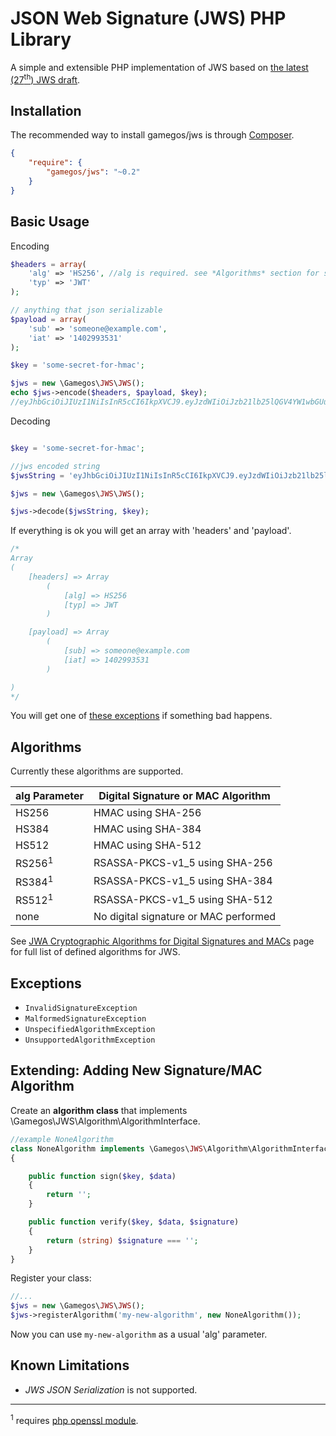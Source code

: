 JSON Web Signature (JWS) PHP Library
====================================

A simple and extensible PHP implementation of JWS based on [the latest (27<sup>th</sup>) JWS draft](http://tools.ietf.org/html/draft-ietf-jose-json-web-signature-27).


## Installation


The recommended way to install gamegos/jws is through [Composer](http://getcomposer.org).

```JSON
{
    "require": {
        "gamegos/jws": "~0.2"
    }
}
```


## Basic Usage

Encoding

```php
$headers = array(
    'alg' => 'HS256', //alg is required. see *Algorithms* section for supported algorithms
    'typ' => 'JWT'
);

// anything that json serializable
$payload = array(
    'sub' => 'someone@example.com',
    'iat' => '1402993531'
);

$key = 'some-secret-for-hmac';

$jws = new \Gamegos\JWS\JWS();
echo $jws->encode($headers, $payload, $key);
//eyJhbGciOiJIUzI1NiIsInR5cCI6IkpXVCJ9.eyJzdWIiOiJzb21lb25lQGV4YW1wbGUuY29tIiwiaWF0IjoiMTQwMjk5MzUzMSJ9.0lgcQRnj_Jour8MLdIc71hPjjLVcQAOtagKVD9soaqU

```


Decoding

```php

$key = 'some-secret-for-hmac';

//jws encoded string
$jwsString = 'eyJhbGciOiJIUzI1NiIsInR5cCI6IkpXVCJ9.eyJzdWIiOiJzb21lb25lQGV4YW1wbGUuY29tIiwiaWF0IjoiMTQwMjk5MzUzMSJ9.0lgcQRnj_Jour8MLdIc71hPjjLVcQAOtagKVD9soaqU';

$jws = new \Gamegos\JWS\JWS();

$jws->decode($jwsString, $key);
```

If everything is ok you will get an array with 'headers' and 'payload'. 

```php
/*
Array
(
    [headers] => Array
        (
            [alg] => HS256
            [typ] => JWT
        )

    [payload] => Array
        (
            [sub] => someone@example.com
            [iat] => 1402993531
        )

)
*/
```

You will get one of [these exceptions](#exceptions) if something bad happens.  




## Algorithms

Currently these algorithms are supported.

| alg Parameter    | Digital Signature or MAC Algorithm    |
|------------------|---------------------------------------|
| HS256            | HMAC using SHA-256                    |
| HS384            | HMAC using SHA-384                    |
| HS512            | HMAC using SHA-512                    |
| RS256<sup>1</sup>| RSASSA-PKCS-v1_5 using SHA-256        |
| RS384<sup>1</sup>| RSASSA-PKCS-v1_5 using SHA-384        |
| RS512<sup>1</sup>| RSASSA-PKCS-v1_5 using SHA-512        |
| none             | No digital signature or MAC performed |


See [JWA Cryptographic Algorithms for Digital Signatures and MACs](http://tools.ietf.org/html/draft-ietf-jose-json-web-algorithms-27#section-3) page for full list of defined algorithms for JWS.


## Exceptions

- ```InvalidSignatureException```
- ```MalformedSignatureException```
- ```UnspecifiedAlgorithmException```
- ```UnsupportedAlgorithmException```



## Extending: Adding New Signature/MAC Algorithm

Create an **algorithm class** that implements \Gamegos\JWS\Algorithm\AlgorithmInterface.

```php
//example NoneAlgorithm
class NoneAlgorithm implements \Gamegos\JWS\Algorithm\AlgorithmInterface
{

    public function sign($key, $data)
    {
        return '';
    }

    public function verify($key, $data, $signature)
    {
        return (string) $signature === '';
    }
}

```


Register your class:

```php
//...
$jws = new \Gamegos\JWS\JWS();
$jws->registerAlgorithm('my-new-algorithm', new NoneAlgorithm());
```

Now you can use ```my-new-algorithm``` as a usual 'alg' parameter.


## Known Limitations

- *JWS JSON Serialization* is not supported.

---------------------

<sup>1</sup> requires [php openssl module](http://www.php.net/manual/en/book.openssl.php).
